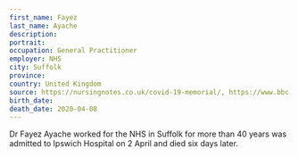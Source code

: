 ```yaml
---
first_name: Fayez
last_name: Ayache
description: 
portrait: 
occupation: General Practitioner
employer: NHS
city: Suffolk
province: 
country: United Kingdom
source: https://nursingnotes.co.uk/covid-19-memorial/, https://www.bbc.com/news/uk-england-suffolk-52235296
birth_date: 
death_date: 2020-04-08
---
```


Dr Fayez Ayache worked for the NHS in Suffolk for more than 40 years was admitted to Ipswich Hospital on 2 April and died six days later.